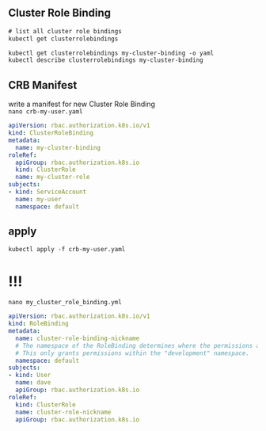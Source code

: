 ## Cluster Role Binding
```txt
# list all cluster role bindings
kubectl get clusterrolebindings

kubectl get clusterrolebindings my-cluster-binding -o yaml
kubectl describe clusterrolebindings my-cluster-binding
```


## CRB Manifest
write a manifest for new Cluster Role Binding    
`nano crb-my-user.yaml`
```yaml
apiVersion: rbac.authorization.k8s.io/v1
kind: ClusterRoleBinding
metadata:
  name: my-cluster-binding
roleRef:
  apiGroup: rbac.authorization.k8s.io
  kind: ClusterRole
  name: my-cluster-role
subjects:
- kind: ServiceAccount
  name: my-user
  namespace: default
```


## apply
```txt
kubectl apply -f crb-my-user.yaml
```








# !!!
`nano my_cluster_role_binding.yml`
```yaml
apiVersion: rbac.authorization.k8s.io/v1
kind: RoleBinding
metadata:
  name: cluster-role-binding-nickname
  # The namespace of the RoleBinding determines where the permissions are granted.
  # This only grants permissions within the "development" namespace.
  namespace: default
subjects:
- kind: User
  name: dave
  apiGroup: rbac.authorization.k8s.io
roleRef:
  kind: ClusterRole
  name: cluster-role-nickname
  apiGroup: rbac.authorization.k8s.io
```
